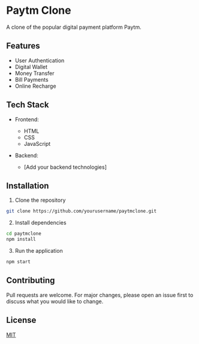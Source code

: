 # Paytm Clone

A clone of the popular digital payment platform Paytm.

## Features

- User Authentication
- Digital Wallet
- Money Transfer
- Bill Payments
- Online Recharge

## Tech Stack

- Frontend:
  - HTML
  - CSS
  - JavaScript

- Backend:
  - [Add your backend technologies]

## Installation

1. Clone the repository
```bash
git clone https://github.com/yourusername/paytmclone.git
```

2. Install dependencies
```bash
cd paytmclone
npm install
```

3. Run the application
```bash
npm start
```

## Contributing

Pull requests are welcome. For major changes, please open an issue first to discuss what you would like to change.

## License

[MIT](https://choosealicense.com/licenses/mit/)